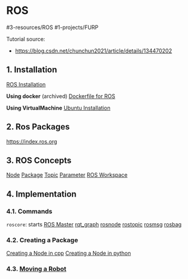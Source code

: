 # ROS
#3-resources/ROS #1-projects/FURP 

Tutorial source:
  - https://blog.csdn.net/chunchun2021/article/details/134470202
## 1. Installation 
[ROS Installation](ROS%20Installation.md)

**Using docker** (archived)
[Dockerfile for ROS](Dockerfile%20for%20ROS.md)

**Using VirtualMachine**
[Ubuntu Installation](Ubuntu%20Installation.md)

## 2. Ros Packages
https://index.ros.org

## 3. ROS Concepts
[Node](Node.md)
[Package](Package.md)
[Topic](Topic.md)
[Parameter](Parameter.md)
[ROS Workspace](ROS%20Workspace.md)

## 4. Implementation

### 4.1. Commands

`roscore`: starts [ROS Master](ROS%20Master.md)
[rqt_graph](rqt_graph.md)
[rosnode](rosnode.md)
[rostopic](rostopic.md)
[rosmsg](rosmsg.md)
[rosbag](rosbag.md)

### 4.2. Creating a Package

[Creating a Node in cpp](Creating%20a%20Node%20in%20cpp.md)
[Creating a Node in python](Creating%20a%20Node%20in%20python.md)

### 4.3. [Moving a Robot](Moving%20a%20Robot.md)